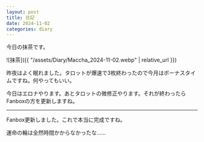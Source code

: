 ```yaml
---
layout: post
title: 日記
date: 2024-11-02
categories: diary
---
```

今日の抹茶です。

![抹茶]({{ "/assets/Diary/Maccha_2024-11-02.webp" | relative_url }})

昨夜はよく眠れました。タロットが爆速で3枚終わったので今月はボーナスタイムですね。何やってもいい。

今日はエロナやります。あとタロットの微修正やります。それが終わったらFanboxの方を更新しますね。

---

Fanbox更新しました。これで本当に完成ですね。

運命の輪は全然時間かからなかったな……
